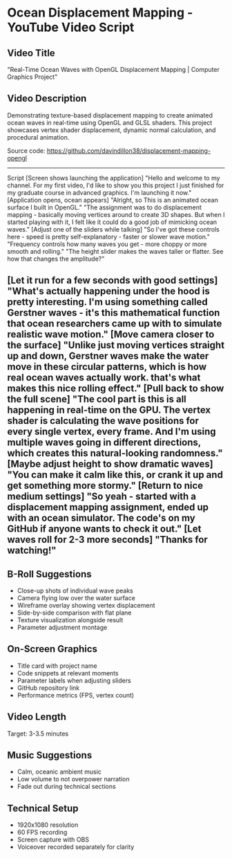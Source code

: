 # Ocean Displacement Mapping - YouTube Video Script

## Video Title
"Real-Time Ocean Waves with OpenGL Displacement Mapping | Computer Graphics Project"

## Video Description
Demonstrating texture-based displacement mapping to create animated ocean waves in real-time using OpenGL and GLSL shaders. This project showcases vertex shader displacement, dynamic normal calculation, and procedural animation.

Source code: https://github.com/davindillon38/displacement-mapping-opengl

---

Script
[Screen shows launching the application]
"Hello and welcome to my channel. For my first video, I'd like to show you this project I just finished for my graduate course in advanced graphics. I'm launching it now."
[Application opens, ocean appears]
"Alright, so This is an animated ocean surface I built in OpenGL."
"The assignment was to do displacement mapping - basically moving vertices around to create 3D shapes. But when I started playing with it, I felt like it could do a good job of mimicking ocean waves."
[Adjust one of the sliders while talking]
"So I've got these controls here - speed is pretty self-explanatory - faster or slower wave motion."
"Frequency controls how many waves you get - more choppy or more smooth and rolling."
"The height slider makes the waves taller or flatter. See how that changes the amplitude?"

[Let it run for a few seconds with good settings]
"What's actually happening under the hood is pretty interesting. I'm using something called Gerstner waves - it's this mathematical function that ocean researchers came up with to simulate realistic wave motion."
[Move camera closer to the surface]
"Unlike just moving vertices straight up and down, Gerstner waves make the water move in these circular patterns, which is how real ocean waves actually work. that's what makes this nice rolling effect."
[Pull back to show the full scene]
"The cool part is this is all happening in real-time on the GPU. The vertex shader is calculating the wave positions for every single vertex, every frame. And I'm using multiple waves going in different directions, which creates this natural-looking randomness."
[Maybe adjust height to show dramatic waves]
"You can make it calm like this, or crank it up and get something more stormy."
[Return to nice medium settings]
"So yeah - started with a displacement mapping assignment, ended up with an ocean simulator. The code's on my GitHub if anyone wants to check it out."
[Let waves roll for 2-3 more seconds]
"Thanks for watching!"
---

## B-Roll Suggestions
- Close-up shots of individual wave peaks
- Camera flying low over the water surface
- Wireframe overlay showing vertex displacement
- Side-by-side comparison with flat plane
- Texture visualization alongside result
- Parameter adjustment montage

## On-Screen Graphics
- Title card with project name
- Code snippets at relevant moments
- Parameter labels when adjusting sliders
- GitHub repository link
- Performance metrics (FPS, vertex count)

## Video Length
Target: 3-3.5 minutes

## Music Suggestions
- Calm, oceanic ambient music
- Low volume to not overpower narration
- Fade out during technical sections

## Technical Setup
- 1920x1080 resolution
- 60 FPS recording
- Screen capture with OBS
- Voiceover recorded separately for clarity
